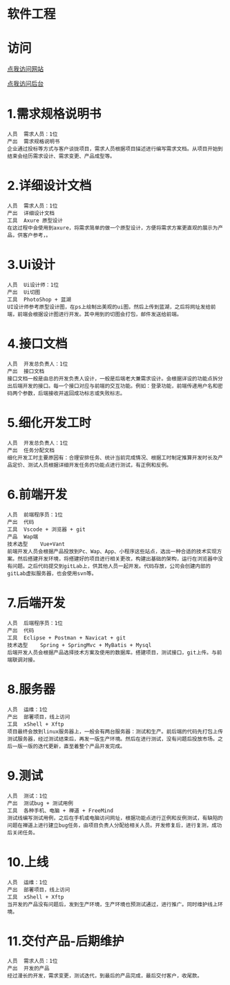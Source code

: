 # 软件工程
# 访问
  [点我访问网站](http://106.12.129.114/)  

  [点我访问后台](http://106.12.129.114:5003/)

# 1.需求规格说明书
    人员	需求人员：1位
    产出	需求规格说明书
    企业通过投标等方式与客户谈拢项目，需求人员根据项目描述进行编写需求文档。从项目开始到结束会经历需求设计、需求变更、产品成型等。
# 2.详细设计文档
    人员	需求人员：1位
    产出	详细设计文档
    工具  Axure 原型设计
    在这过程中会使用到axure，将需求简单的做一个原型设计，方便将需求方案更直观的展示为产品，供客户参考，。
# 3.Ui设计
    人员	Ui设计师：1位
    产出	Ui切图
    工具	PhotoShop + 蓝湖
    UI设计师参考原型设计图，在ps上绘制出美观的ui图，然后上传到蓝湖，之后将网址发给前端，前端会根据设计图进行开发。其中用到的切图会打包，邮件发送给前端。
# 4.接口文档
    人员	开发总负责人：1位
    产出	接口文档
    接口文档一般是由总的开发负责人设计，一般是后端老大兼需求设计。会根据详设的功能点拆分出后端开发的接口。每一个接口对应与前端的交互功能。例如：登录功能，前端传递用户名和密码两个参数，后端接收并返回成功标志或失败标志。
# 5.细化开发工时
    人员	开发总负责人：1位
    产出	任务分配文档
    细化开发工时主要原因有：合理安排任务、统计当前完成情况、根据工时制定推算开发时长及产品定价、测试人员根据详细开发任务的功能点进行测试，有正例和反例。
# 6.前端开发
    人员	前端程序员：1位
    产出	代码
    工具	Vscode + 浏览器 + git
    产品	Wap端
    技术选型	Vue+Vant
    前端开发人员会根据产品投放到Pc、Wap、App、小程序这些站点，选出一种合适的技术实现方案。然后搭建开发环境，将搭建好的项目进行相关更改，构建出基础的架构，运行在浏览器中没有问题。之后代码提交到gitLab上，供其他人员一起开发。代码存放，公司会创建内部的gitLab虚拟服务器，也会使用svn等。
# 7.后端开发
    人员	后端程序员：1位
    产出	代码
    工具	Eclipse + Postman + Navicat + git
    技术选型	Spring + SpringMvc + MyBatis + Mysql
    后端开发人员会根据产品选择技术方案及使用的数据库。搭建项目，测试接口，git上传。与前端联调对接。
# 8.服务器
    人员	运维：1位
    产出	部署项目，线上访问
    工具	xShell + Xftp
    项目最终会放到linux服务器上，一般会有两台服务器：测试和生产。前后端的代码先打包上传测试服务器，经过测试结束后，再发一版生产环境。然后在进行测试，没有问题后投放市场。之后一版一版的迭代更新，直至着整个产品开发完成。
# 9.测试
    人员	测试：1位
    产出	测试bug + 测试用例
    工具	各种手机、电脑 + 禅道 + FreeMind
    测试线编写测试用例，之后在手机或电脑访问网址，根据功能点进行正例和反例测试，有缺陷的问题在禅道上进行建立bug任务，由项目负责人分配给相关人员。开发修复后，进行复测，成功后关闭任务。
# 10.上线
    人员	运维：1位
    产出	部署项目，线上访问
    工具	xShell + Xftp
    当开发的产品没有问题后，发到生产环境，生产环境也预测试通过，进行推广。同时维护线上环境。
# 11.交付产品-后期维护
    人员	需求人员：1位
    产出	开发的产品
    经过漫长的开发，需求变更，测试迭代，到最后的产品完成，最后交付客户，收尾款。




